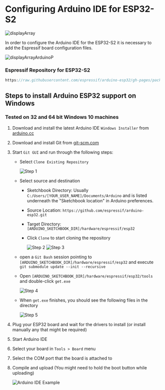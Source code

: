 # Configuring Arduino IDE for ESP32-S2
![displayArray](https://savageelectronics.com/wp-content/uploads/2021/07/DisplayArray-Sideview.png)

In order to configure the Arduino IDE for the ESP32-S2 it is necessary to add the Espressif board configuration files.

![displayArrayArduinoP](https://savageelectronics.com/wp-content/uploads/2021/07/PreferencesArduino.png)

### Espressif Repository for ESP32-S2

```c++
https://raw.githubusercontent.com/espressif/arduino-esp32/gh-pages/package_esp32_dev_index.json
```

## Steps to install Arduino ESP32 support on Windows
### Tested on 32 and 64 bit Windows 10 machines

1. Download and install the latest Arduino IDE ```Windows Installer``` from [arduino.cc](https://www.arduino.cc/en/Main/Software)
2. Download and install Git from [git-scm.com](https://git-scm.com/download/win)
3. Start ```Git GUI``` and run through the following steps:
    - Select ```Clone Existing Repository```

        ![Step 1](https://savageelectronics.com/wp-content/uploads/2021/07/win-gui-1.png)

    - Select source and destination
        - Sketchbook Directory: Usually ```C:/Users/[YOUR_USER_NAME]/Documents/Arduino``` and is listed underneath the "Sketchbook location" in Arduino preferences.
        - Source Location: ```https://github.com/espressif/arduino-esp32.git```
        - Target Directory: ```[ARDUINO_SKETCHBOOK_DIR]/hardware/espressif/esp32```
        - Click ```Clone``` to start cloning the repository

            ![Step 2](https://savageelectronics.com/wp-content/uploads/2021/07/win-gui-2.png)
            ![Step 3](https://savageelectronics.com/wp-content/uploads/2021/07/win-gui-3.png)
    - open a `Git Bash` session pointing to ```[ARDUINO_SKETCHBOOK_DIR]/hardware/espressif/esp32``` and execute ```git submodule update --init --recursive``` 
    - Open ```[ARDUINO_SKETCHBOOK_DIR]/hardware/espressif/esp32/tools``` and double-click ```get.exe```

        ![Step 4](https://savageelectronics.com/wp-content/uploads/2021/07/win-gui-4.png)

    - When ```get.exe``` finishes, you should see the following files in the directory

        ![Step 5](https://savageelectronics.com/wp-content/uploads/2021/07/win-gui-5.png)

4. Plug your ESP32 board and wait for the drivers to install (or install manually any that might be required)
5. Start Arduino IDE
6. Select your board in ```Tools > Board``` menu
7. Select the COM port that the board is attached to
8. Compile and upload (You might need to hold the boot button while uploading)

    ![Arduino IDE Example](https://savageelectronics.com/wp-content/uploads/2021/07/arduino-ide.png)

